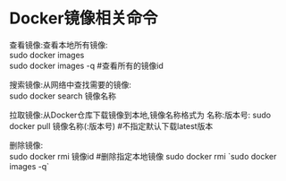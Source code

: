 # Docker镜像相关命令
查看镜像:查看本地所有镜像:  
sudo docker images  
sudo docker images -q #查看所有的镜像id

搜索镜像:从网络中查找需要的镜像:  
sudo docker search 镜像名称

拉取镜像:从Docker仓库下载镜像到本地,镜像名称格式为 名称:版本号:
sudo docker pull 镜像名称(:版本号)  #不指定默认下载latest版本

删除镜像:  
sudo docker rmi 镜像id #删除指定本地镜像
sudo docker rmi \`sudo docker images -q\` 
